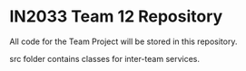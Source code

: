 # IN2033 Team 12 Repository

All code for the Team Project will be stored in this repository.

src folder contains classes for inter-team services.



